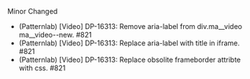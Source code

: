 Minor
Changed
- (Patternlab) [Video] DP-16313: Remove aria-label from div.ma__video ma__video--new. #821
- (Patternlab) [Video] DP-16313: Replace aria-label with title in iframe.
 #821
- (Patternlab) [Video] DP-16313: Replace obsolite frameborder attribte with css. #821

